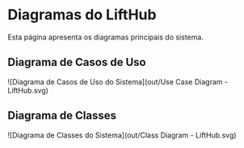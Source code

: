 # Diagramas do LiftHub

Esta página apresenta os diagramas principais do sistema.

## Diagrama de Casos de Uso

![Diagrama de Casos de Uso do Sistema](out/Use Case Diagram - LiftHub.svg)

## Diagrama de Classes

![Diagrama de Classes do Sistema](out/Class Diagram - LiftHub.svg)